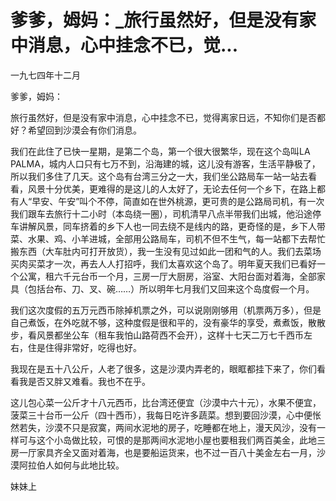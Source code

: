 # 爹爹，姆妈：_旅行虽然好，但是没有家中消息，心中挂念不已，觉...

一九七四年十二月

爹爹，姆妈：

旅行虽然好，但是没有家中消息，心中挂念不已，觉得离家日远，不知你们是否都好？希望回到沙漠会有你们消息。

我们在此住了已快一星期，是第二个岛，第一个很大很繁华，现在这个岛叫LA PALMA，城内人口只有七万不到，沿海建的城，这儿没有游客，生活平静极了，所以我们多住了几天。这个岛有台湾三分之一大，我们坐公路局车一站一站去看看，风景十分优美，更难得的是这儿的人太好了，无论去任何一个乡下，在路上都有人“早安、午安”叫个不停，简直如在世外桃源，更可贵的是公路局司机，有一次我们跟车去旅行十二小时（本岛绕一圈），司机清早八点半带我们出城，他沿途停车讲解风景，同车挤着的乡下人也一同去绕不是线内的路，更奇怪的是，乡下人带菜、水果、鸡、小羊进城，全部用公路局车，司机不但不生气，每一站都下去帮忙搬东西（大车肚内可打开放货），我一生没有见过如此一团和气的人。我们去菜场买肉买菜才一次，再去人人打招呼，我们太喜欢这个岛了。明年夏天我们已看好一个公寓，租六千元台币一个月，三房一厅大厨房，浴室、大阳台面对着海，全部家具（包括台布、刀、叉、碗……）所以明年七月我们又回来这个岛度假一个月。

我们这次度假的五万元西币除掉机票之外，可以说刚刚够用（机票两万多），但是自己煮饭，在外吃就不够，这种度假是很和平的，没有豪华的享受，煮煮饭，散散步，看风景都坐公车（租车我怕山路荷西不会开），这样十七天二万七千西币左右，住是住得非常好，吃得也好。

我现在是五十八公斤，人老了很多，这是沙漠内弄老的，眼眶都挂下来了，你们看看我是否又胖又难看。我也不在乎。

这儿包心菜一公斤才十八元西币，比台湾还便宜（沙漠中六十元），水果不便宜，菠菜三十台币一公斤（四十西币），我每日吃许多蔬菜。想到要回沙漠，心中便怅然若失，沙漠不只是寂寞，两间水泥地的房子，吃睡都在地上，漫天风沙，没有一样可与这个小岛做比较，可恨的是那两间水泥地小屋也要租我们两百美金，此地三房一厅家具齐全又面对着海，也是要船运货来，也不过一百八十美金左右一月，沙漠阿拉伯人如何与此地比较。

妹妹上